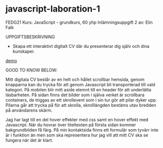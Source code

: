 # javascript-laboration-1

FEDG21
Kurs: JavaScript - grundkurs, 60 yhp
Inlämningsuppgift 2 av: Elin Falk

UPPGIFTSBESKRIVNING

- Skapa ett interaktivt digitalt CV där du presenterar dig själv och dina kunskaper.

[demo](https://falkelin.github.io/CV-laboration-2/)

GOOD TO KNOW BELOW:

Mitt digitala CV består av en helt och hållet scrollbar hemsida, genom knapparna kan du trycka för att genom Javascript bli transporterad till vald kategori.
På mobilen blir mitt aside elemnt till en header för att underlätta läsbarheten. På sidan finns det bilder som i själva verket är scrollbara containers, de triggas av ett skrollevent
som i sin tur gör att pilar dyker upp. Pilarna går att trycka på för att skrolla, skrolllängden bestäms utav bredden på användarens skärm.

Jag har lagt till en del hover effekter med css
samt en hover effekt med Javascript. När du hovrar över titeltexten på första sidan kommer bakgrundbilden få färg. På min kontaktsida finns ett formulär som tyvärr inte
är i funktion än men som ska representera hur jag vill att mitt CV ska se fungera när det är klart.
